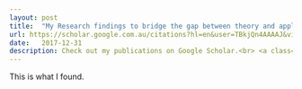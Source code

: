 ```yaml
---
layout: post
title:  "My Research findings to bridge the gap between theory and applications for MEMS"
url: https://scholar.google.com.au/citations?hl=en&user=TBkjQn4AAAAJ&view_op=list_works&gmla=ANZ5fUOrAxVf6zCjR-BfB172BsdXUoftXHL-yy9rZILfeUYEOnTW7I_N11Ny3-ZfHWaPLIhMG9ub91E2Fp30tq58
date:   2017-12-31
description: Check out my publications on Google Scholar.<br> <a class="article-link" href="https://scholar.google.com.au/citations?hl=en&user=TBkjQn4AAAAJ&view_op=list_works&gmla=ANZ5fUOrAxVf6zCjR-BfB172BsdXUoftXHL-yy9rZILfeUYEOnTW7I_N11Ny3-ZfHWaPLIhMG9ub91E2Fp30tq58" target="_blank" >List of Publications </a>
---
```


This is what I found.

